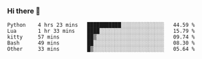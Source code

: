 ### Hi there 👋

<!--
**gustavkrist/gustavkrist** is a ✨ _special_ ✨ repository because its `README.md` (this file) appears on your GitHub profile.

Here are some ideas to get you started:

- 🔭 I’m currently working on ...
- 🌱 I’m currently learning ...
- 👯 I’m looking to collaborate on ...
- 🤔 I’m looking for help with ...
- 💬 Ask me about ...
- 📫 How to reach me: ...
- 😄 Pronouns: ...
- ⚡ Fun fact: ...
-->

<!--START_SECTION:waka-->

```text
Python    4 hrs 23 mins   ███████████░░░░░░░░░░░░░░   44.59 %
Lua       1 hr 33 mins    ████░░░░░░░░░░░░░░░░░░░░░   15.79 %
kitty     57 mins         ██▒░░░░░░░░░░░░░░░░░░░░░░   09.74 %
Bash      49 mins         ██░░░░░░░░░░░░░░░░░░░░░░░   08.30 %
Other     33 mins         █▒░░░░░░░░░░░░░░░░░░░░░░░   05.64 %
```

<!--END_SECTION:waka-->
